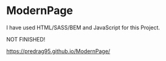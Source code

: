 # ModernPage
   
I have used HTML/SASS/BEM and JavaScript for this Project.

 
NOT FINISHED! 


https://predrag95.github.io/ModernPage/
